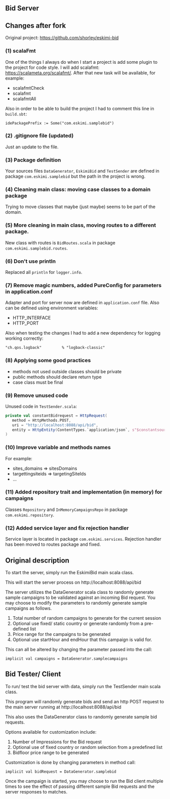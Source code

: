## Bid Server

## Changes after fork

Original project: https://github.com/shorley/eskimi-bid

### (1) scalaFmt

One of the things I always do when I start a project is add some plugin to the project for code style.
I will add scalafmt: https://scalameta.org/scalafmt/.
After that new task will be available, for example:

- scalafmtCheck
- scalafmt
- scalafmtAll

Also in order to be able to build the project I had to comment this line in `build.sbt`:

`idePackagePrefix := Some("com.eskimi.samplebid")`

### (2) .gitignore file (updated)

Just an update to the file.

### (3) Package definition

Your sources files `DataGenerator`, `EskimiBid` and `TestSender` are defined in package `com.eskimi.samplebid` but the path in the project is wrong.

### (4) Cleaning main class: moving case classes to a domain package

Trying to move classes that maybe (just maybe) seems to be part of the domain.

### (5) More cleaning in main class, moving routes to a different package.

New class with routes is `BidRoutes.scala` in package `com.eskimi.samplebid.routes`.

### (6) Don't use println

Replaced all `println` for `logger.info`.

### (7) Remove magic numbers, added PureConfig for parameters in application.conf

Adapter and port for server now are defined in `application.conf` file. Also can be defined using environment variables:

- HTTP_INTERFACE
- HTTP_PORT

Also when testing the changes I had to add a new dependency for logging working correctly:

`"ch.qos.logback"         % "logback-classic"`

### (8) Applying some good practices

- methods not used outside classes should be private
- public methods should declare return type
- case class must be final

### (9) Remove unused code

Unused code in `TestSender.scala`:

```scala
private val constantBidrequest = HttpRequest(
   method = HttpMethods.POST,
   uri = "http://localhost:8088/api/bid",
   entity = HttpEntity(ContentTypes.`application/json`, s"$constantsource"),
)
```

### (10) Improve variable and methods names

For example:

- sites_domains => sitesDomains
- targettingsiteids => targetingSiteIds
- ...

### (11) Added repository trait and implementation (in memory) for campaigns

Classes `Repository` and `InMemoryCampaignsRepo` in package `com.eskimi.repository`.

### (12) Added service layer and fix rejection handler

Service layer is located in package `com.eskimi.services`.
Rejection handler has been moved to routes package and fixed.

## Original description

To start the server, simply run the EskimiBid main scala class.

This will start the server process on http://localhost:8088/api/bid

The server utilizes the DataGenerator scala class to randomly generate sample campaigns to be validated against an incoming Bid request.
You may choose to modify the parameters to randomly generate sample campaigns as follows.

1. Total number of random campaigns to generate for the current session
2. Optional use fixed/ static country or generate randomly from a pre-defined list
3. Price range for the campaigns to be generated
4. Optional use startHour and endHour that this campaign is valid for.

This can all be altered by changing the parameter passed into the call: 
    
    implicit val campaigns = DataGenerator.samplecampaigns


## Bid Tester/ Client

To run/ test the bid server with data, simply run the TestSender main scala class.

This program will randomly generate bids and send an http POST request to the main server running at http://localhost:8088/api/bid

This also uses the DataGenerator class to randomly generate sample bid requests.

Options available for customization include:

1. Number of Impressions for the Bid request
2. Optional use of fixed country or random selection from a predefined list
3. Bidfloor price range to be generated

Customization is done by changing parameters in method call:

    implicit val bidRequest = DataGenerator.samplebid

Once the campaign is started, you may choose to run the Bid client multiple times to see the effect of passing different sample Bid requests and the server responses to matches.

